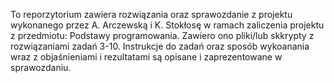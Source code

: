 To reporzytorium zawiera rozwiązania oraz sprawozdanie z projektu wykonanego przez A. Arczewską i K. Stokłosę w ramach zaliczenia projektu z przedmiotu: Podstawy programowania. Zawiero ono pliki/lub skkrypty z rozwiązaniami zadań 3-10. Instrukcje do zadań oraz sposób wykoanania wraz z objaśnieniami i rezultatami są opisane i zaprezentowane w sprawozdaniu.
